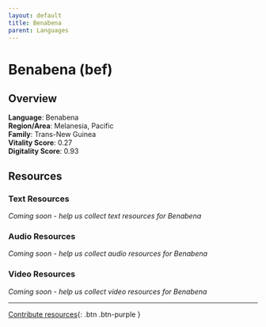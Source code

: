 ```yaml
---
layout: default
title: Benabena
parent: Languages
---
```


# Benabena (bef)

## Overview

**Language**: Benabena  
**Region/Area**: Melanesia, Pacific  
**Family**: Trans-New Guinea  
**Vitality Score**: 0.27  
**Digitality Score**: 0.93  

## Resources

### Text Resources
*Coming soon - help us collect text resources for Benabena*

### Audio Resources
*Coming soon - help us collect audio resources for Benabena*

### Video Resources
*Coming soon - help us collect video resources for Benabena*

---

[Contribute resources](https://fairtrain.github.io/){: .btn .btn-purple }
